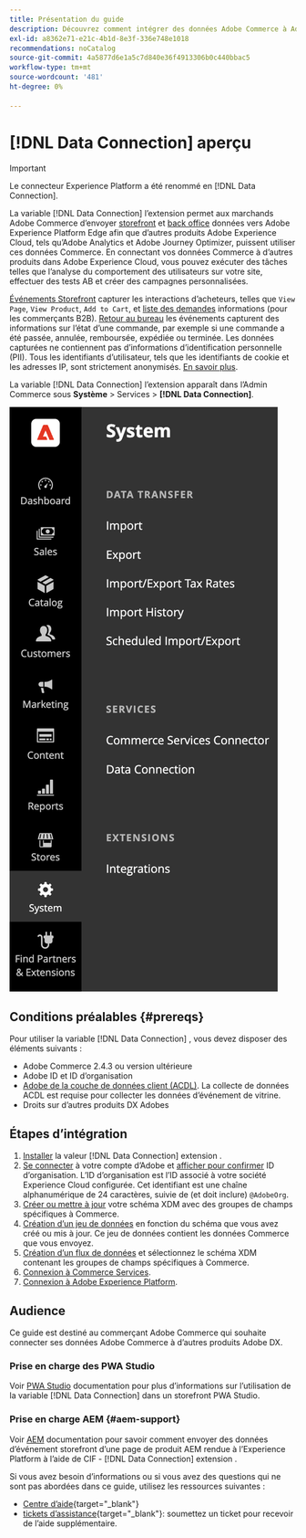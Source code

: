 ```yaml
---
title: Présentation du guide
description: Découvrez comment intégrer des données Adobe Commerce à Adobe Experience Platform à l’aide du [!DNL Data Connection] extension .
exl-id: a8362e71-e21c-4b1d-8e3f-336e748e1018
recommendations: noCatalog
source-git-commit: 4a5877d6e1a5c7d840e36f4913306b0c440bbac5
workflow-type: tm+mt
source-wordcount: '481'
ht-degree: 0%

---
```


# [!DNL Data Connection] aperçu

>[!IMPORTANT]
>
>Le connecteur Experience Platform a été renommé en [!DNL Data Connection].

La variable [!DNL Data Connection] l’extension permet aux marchands Adobe Commerce d’envoyer [storefront](events.md#storefront-events) et [back office](events.md#back-office-events) données vers Adobe Experience Platform Edge afin que d’autres produits Adobe Experience Cloud, tels qu’Adobe Analytics et Adobe Journey Optimizer, puissent utiliser ces données Commerce. En connectant vos données Commerce à d’autres produits dans Adobe Experience Cloud, vous pouvez exécuter des tâches telles que l’analyse du comportement des utilisateurs sur votre site, effectuer des tests AB et créer des campagnes personnalisées.

[Événements Storefront](events.md#storefront-events) capturer les interactions d’acheteurs, telles que `View Page`, `View Product`, `Add to Cart`, et [liste des demandes](events.md#b2b-events) informations (pour les commerçants B2B). [Retour au bureau](events.md#back-office-events) les événements capturent des informations sur l’état d’une commande, par exemple si une commande a été passée, annulée, remboursée, expédiée ou terminée. Les données capturées ne contiennent pas d’informations d’identification personnelle (PII). Tous les identifiants d’utilisateur, tels que les identifiants de cookie et les adresses IP, sont strictement anonymisés. [En savoir plus](https://www.adobe.com/privacy/experience-cloud.html).

La variable [!DNL Data Connection] l’extension apparaît dans l’Admin Commerce sous **Système** > Services > **[!DNL Data Connection]**.

![[!DNL Data Connection] vue d’administration de l’extension](assets/epc-adminui.png)

## Conditions préalables {#prereqs}

Pour utiliser la variable [!DNL Data Connection] , vous devez disposer des éléments suivants :

- Adobe Commerce 2.4.3 ou version ultérieure
- Adobe ID et ID d’organisation
- [Adobe de la couche de données client (ACDL)](https://experienceleague.adobe.com/docs/experience-platform/tags/extensions/client/client-data-layer/overview.html). La collecte de données ACDL est requise pour collecter les données d’événement de vitrine.
- Droits sur d’autres produits DX Adobes

## Étapes d’intégration

1. [Installer](install.md) la valeur [!DNL Data Connection] extension .
1. [Se connecter](https://helpx.adobe.com/manage-account/using/access-adobe-id-account.html) à votre compte d’Adobe et [afficher pour confirmer](https://experienceleague.adobe.com/docs/core-services/interface/administration/organizations.html#concept_EA8AEE5B02CF46ACBDAD6A8508646255) ID d’organisation. L’ID d’organisation est l’ID associé à votre société Experience Cloud configurée. Cet identifiant est une chaîne alphanumérique de 24 caractères, suivie de (et doit inclure) `@AdobeOrg`.
1. [Créer ou mettre à jour](update-xdm.md) votre schéma XDM avec des groupes de champs spécifiques à Commerce.
1. [Création d’un jeu de données](https://experienceleague.adobe.com/docs/platform-learn/implement-mobile-sdk/experience-cloud/platform.html#create-a-dataset) en fonction du schéma que vous avez créé ou mis à jour. Ce jeu de données contient les données Commerce que vous envoyez.
1. [Création d’un flux de données](https://experienceleague.adobe.com/docs/experience-platform/datastreams/overview.html) et sélectionnez le schéma XDM contenant les groupes de champs spécifiques à Commerce.
1. [Connexion à Commerce Services](../landing/saas.md).
1. [Connexion à Adobe Experience Platform](connect-data.md).

## Audience

Ce guide est destiné au commerçant Adobe Commerce qui souhaite connecter ses données Adobe Commerce à d’autres produits Adobe DX.

### Prise en charge des PWA Studio

Voir [PWA Studio](https://developer.adobe.com/commerce/pwa-studio/integrations/adobe-commerce/aep/) documentation pour plus d’informations sur l’utilisation de la variable [!DNL Data Connection] dans un storefront PWA Studio.

### Prise en charge AEM {#aem-support}

Voir [AEM](https://experienceleague.adobe.com/docs/experience-manager-cloud-service/content/content-and-commerce/integrations/aep.html) documentation pour savoir comment envoyer des données d’événement storefront d’une page de produit AEM rendue à l’Experience Platform à l’aide de CIF - [!DNL Data Connection] extension .

Si vous avez besoin d’informations ou si vous avez des questions qui ne sont pas abordées dans ce guide, utilisez les ressources suivantes :

- [Centre d’aide](https://experienceleague.adobe.com/docs/commerce-knowledge-base/kb/overview.html){target="_blank"}
- [tickets d’assistance](https://experienceleague.adobe.com/docs/commerce-knowledge-base/kb/help-center-guide/magento-help-center-user-guide.html#submit-ticket){target="_blank"}: soumettez un ticket pour recevoir de l’aide supplémentaire.
